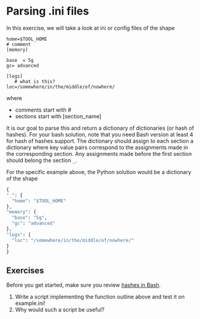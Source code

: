 # Parsing .ini files

In this exercise, we will take a look at ini or config files of the shape

```
home=$TOOL_HOME
# comment
[memory]

base  = 5g
gc= advanced

[logs]
   # what is this?
loc=/somewhere/in/the/middle/of/nowhere/   
```

where

- comments start with #
- sections start with [section_name]

It is our goal to parse this and return a dictionary of dictionaries (or hash of hashes). For your bash solution, note that you need Bash version at least 4 for hash of hashes support.
The dictionary should assign to each section a dictionary where key value pairs correspond to the assignments made in the corresponding section. Any assignments made before the first section should belong the section `_`.

For the specific example above, the Python solution would be a dictionary
of the shape

```Python
{
"_": {
  "home": "$TOOL_HOME"
},
"memory": {
  "base": "5g",
  "gc": "advanced"
},
"logs": {
  "loc": "/somewhere/in/the/middle/of/nowhere/"
}
}
```

## Exercises

Before you get started, make sure you review [hashes in Bash](https://lzone.de/cheat-sheet/Bash%20Associative%20Array).

1. Write a script implementing the function outline above and test it on example.ini!
2. Why would such a script be useful?
